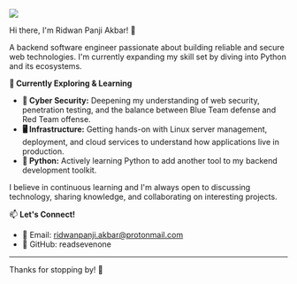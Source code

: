 [![](https://visitcount.itsvg.in/api?id=readsevenone&icon=1&color=0)](https://visitcount.itsvg.in)

<!-- Proudly created with GPRM ( https://gprm.itsvg.in ) -->

Hi there, I'm Ridwan Panji Akbar! 👋

A backend software engineer passionate about building reliable and secure web technologies. I'm currently expanding my skill set by diving into Python and its ecosystems.

**🌱 Currently Exploring & Learning**
- **🔐 Cyber Security:** Deepening my understanding of web security, penetration testing, and the balance between Blue Team defense and Red Team offense.
- **🖥️ Infrastructure:** Getting hands-on with Linux server management, deployment, and cloud services to understand how applications live in production.
- **🐍 Python:** Actively learning Python to add another tool to my backend development toolkit.

I believe in continuous learning and I'm always open to discussing technology, sharing knowledge, and collaborating on interesting projects.

📫 **Let's Connect!**
- 📧 Email: ridwanpanji.akbar@protonmail.com
- 🔗 GitHub: readsevenone

---

Thanks for stopping by! 🚀


